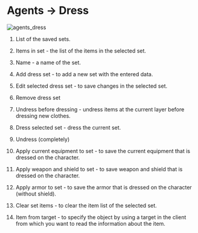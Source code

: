 # Agents -> Dress

![agents_dress](http://www.imageup.ru/img290/2713077/tab_agents_dress.png)

1) List of the saved sets.

2) Items in set - the list of the items in the selected set.

3) Name - a name of the set.

4) Add dress set - to add a new set with the entered data.

5) Edit selected dress set - to save changes in the selected set.

6) Remove dress set

7)  Undress before dressing - undress items at the current layer before dressing new clothes.

8) Dress selected set - dress the current set.

9) Undress (completely)

10) Apply current equipment to set - to save the current equipment that is dressed on the character.

11) Apply weapon and shield to set - to save weapon and shield that is dressed on the character.

12) Apply armor to set - to save the armor that is dressed on the character (without shield).

13) Clear set items - to clear the item list of the selected set.

14) Item from target - to specify the object by using a target in the client from which you want to read the information about the item.
